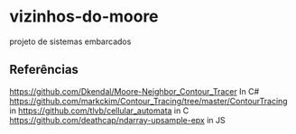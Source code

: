 # vizinhos-do-moore
projeto de sistemas embarcados

## Referências
https://github.com/Dkendal/Moore-Neighbor_Contour_Tracer  In C#
https://github.com/markckim/Contour_Tracing/tree/master/ContourTracing in 
https://github.com/tlvb/cellular_automata in C
https://github.com/deathcap/ndarray-upsample-epx in JS

